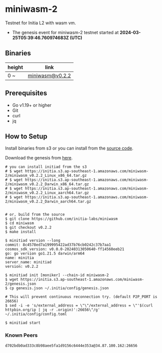 # miniwasm-2

Testnet for Initia L2 with wasm vm.

- The genesis event for miniwasm-2 testnet started at **2024-03-25T05:39:46.760974683Z (UTC)**

## Binaries

| height  | link  |
| ------- | ----- |
| 0     ~ | [miniwasm@v0.2.2](https://github.com/initia-labs/miniwasm/releases/tag/v0.2.2) |

## Prerequisites

- Go v1.19+ or higher
- Git
- curl
- jq

## How to Setup

Install binaries from s3 or you can install from the [source code](https://github.com/initia-labs/miniwasm).

Download the genesis from [here](https://initia.s3.ap-southeast-1.amazonaws.com/miniwasm-2/genesis.json).

```shell
# you can install initiad from the s3
# $ wget https://initia.s3.ap-southeast-1.amazonaws.com/miniwasm-2/miniwasm_v0.2.2_Linux_x86_64.tar.gz
# $ wget https://initia.s3.ap-southeast-1.amazonaws.com/miniwasm-2/miniwasm_v0.2.2_Darwin_x86_64.tar.gz 
# $ wget https://initia.s3.ap-southeast-1.amazonaws.com/miniwasm-2/miniwasm_v0.2.2_Linux_aarch64.tar.gz 
# $ wget https://initia.s3.ap-southeast-1.amazonaws.com/miniwasm-2/miniwasm_v0.2.2_Darwin_aarch64.tar.gz


# or, build from the source
$ git clone https://github.com/initia-labs/miniwasm
$ cd miniwasm
$ git checkout v0.2.2
$ make install

$ minitiad version --long
commit: 8c4578ed7a199995422ad37b76cb0242c37b7aa1
cosmos_sdk_version: v0.0.0-20240313050640-ff14560eeb21
go: go version go1.21.5 darwin/arm64
name: minitia
server_name: minitiad
version: v0.2.2

$ minitiad init [moniker] --chain-id miniwasm-2
$ wget https://initia.s3.ap-southeast-1.amazonaws.com/miniwasm-2/genesis.json
$ cp genesis.json ~/.initia/config/genesis.json

# This will prevent continuous reconnection try. (default P2P_PORT is 26656)
$ sed -i -e 's/external_address = \"\"/external_address = \"'$(curl httpbin.org/ip | jq -r .origin)':26656\"/g' ~/.initia/config/config.toml

$ minitiad start
```

### Known Peers

```sh
d702bdb0ad333c8b98aee5fa1d9156c6444e353a@34.87.100.162:26656
```
